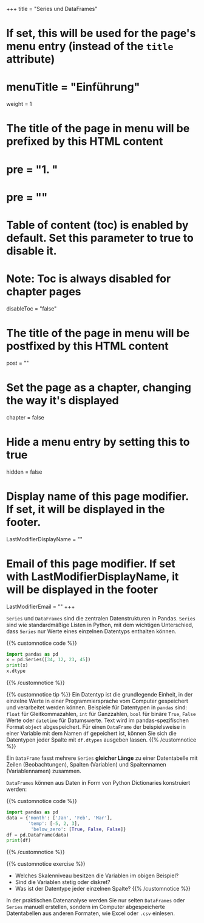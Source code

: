 +++
title = "Series und DataFrames"
# If set, this will be used for the page's menu entry (instead of the `title` attribute)
# menuTitle = "Einführung"
weight = 1
# The title of the page in menu will be prefixed by this HTML content
# pre = "<b>1. </b>"
# pre = "<i class='fab fa-github'></i>"
# Table of content (toc) is enabled by default. Set this parameter to true to disable it.
# Note: Toc is always disabled for chapter pages
disableToc = "false"

# The title of the page in menu will be postfixed by this HTML content
post = ""
# Set the page as a chapter, changing the way it's displayed
chapter = false
# Hide a menu entry by setting this to true
hidden = false
# Display name of this page modifier. If set, it will be displayed in the footer.
LastModifierDisplayName = ""
# Email of this page modifier. If set with LastModifierDisplayName, it will be displayed in the footer
LastModifierEmail = ""
+++

`Series` und `DataFrames` sind die zentralen Datenstrukturen in Pandas. `Series` sind wie standardmäßige Listen in Python, mit dem wichtigen Unterschied, dass `Series` nur Werte eines einzelnen Datentyps enthalten können.

{{% customnotice code %}}
```python
import pandas as pd
x = pd.Series([34, 12, 23, 45])
print(x)
x.dtype
```
{{% /customnotice %}}

{{% customnotice tip %}}
Ein Datentyp ist die grundlegende Einheit, in der einzelne Werte in einer Programmiersprache vom Computer gespeichert und verarbeitet werden können. Beispiele für Datentypen in `pandas` sind: `float` für Gleitkommazahlen, `int` für Ganzzahlen, `bool` für binäre `True`, `False` Werte oder `datetime` für Datumswerte. Text wird im pandas-spezifischen Format `object` abgespeichert. Für einen `DataFrame` der beispielsweise in einer Variable mit dem Namen `df` gepeichert ist, können Sie sich die Datentypen jeder Spalte mit `df.dtypes` ausgeben lassen.
{{% /customnotice %}}

Ein `DataFrame` fasst mehrere `Series` **gleicher Länge** zu einer Datentabelle mit Zeilen (Beobachtungen), Spalten (Variablen) und Spaltennamen (Variablennamen) zusammen.

`DataFrames` können aus Daten in Form von Python Dictionaries konstruiert werden:

{{% customnotice code %}}
```python
import pandas as pd
data = {'month': ['Jan', 'Feb', 'Mar'],
        'temp': [-5, 2, 3],
         'below_zero': [True, False, False]}
df = pd.DataFrame(data)
print(df)
```
{{% /customnotice %}}

{{% customnotice exercise %}}
- Welches Skalenniveau besitzen die Variablen im obigen Beispiel?
- Sind die Variablen stetig oder diskret?
- Was ist der Datentype jeder einzelnen Spalte?
{{% /customnotice %}}

In der praktischen Datenanalyse werden Sie nur selten `DataFrames` oder `Series` manuell erstellen, sondern im Computer abgespeicherte Datentabellen aus anderen Formaten, wie Excel oder `.csv` einlesen.
